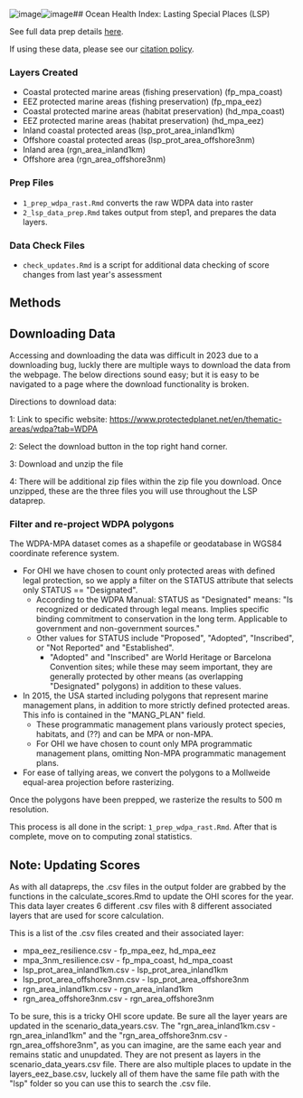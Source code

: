 ![image](https://github.com/OHI-Science/ohiprep_v2023/assets/6896068/e2e62dc5-d552-474c-bd18-13ad57b225ab)![image](https://github.com/OHI-Science/ohiprep_v2023/assets/6896068/04c34968-b4b9-4e0b-80e0-ae21cec03ed0)## Ocean Health Index: Lasting Special Places (LSP)

See full data prep details [here](http://ohi-science.github.io/ohiprep_v2022/globalprep/lsp/v2022/lsp_data_prep.html).

If using these data, please see our [citation policy](http://ohi-science.org/citation-policy/).

### Layers Created

-   Coastal protected marine areas (fishing preservation) (fp_mpa_coast)
-   EEZ protected marine areas (fishing preservation) (fp_mpa_eez)
-   Coastal protected marine areas (habitat preservation) (hd_mpa_coast)
-   EEZ protected marine areas (habitat preservation) (hd_mpa_eez)
-   Inland coastal protected areas (lsp_prot_area_inland1km)
-   Offshore coastal protected areas (lsp_prot_area_offshore3nm)
-   Inland area (rgn_area_inland1km)
-   Offshore area (rgn_area_offshore3nm)

### Prep Files

-   `1_prep_wdpa_rast.Rmd` converts the raw WDPA data into raster
-   `2_lsp_data_prep.Rmd` takes output from step1, and prepares the data layers.

### Data Check Files

-   `check_updates.Rmd` is a script for additional data checking of score changes from last year's assessment

## Methods

## Downloading Data

Accessing and downloading the data was difficult in 2023 due to a downloading bug, luckly there are multiple ways to download the data from the webpage. The below directions sound easy; but it is easy to be navigated to a page where the download functionality is broken.

Directions to download data:

1: Link to specific website: <https://www.protectedplanet.net/en/thematic-areas/wdpa?tab=WDPA>

2: Select the download button in the top right hand corner.

3: Download and unzip the file

4: There will be additional zip files within the zip file you download. Once unzipped, these are the three files you will use throughout the LSP dataprep.

### Filter and re-project WDPA polygons

The WDPA-MPA dataset comes as a shapefile or geodatabase in WGS84 coordinate reference system.

-   For OHI we have chosen to count only protected areas with defined legal protection, so we apply a filter on the STATUS attribute that selects only STATUS == "Designated".
    -   According to the WDPA Manual: STATUS as "Designated" means: "Is recognized or dedicated through legal means. Implies specific binding commitment to conservation in the long term. Applicable to government and non-government sources."
    -   Other values for STATUS include "Proposed", "Adopted", "Inscribed", or "Not Reported" and "Established".
        -   "Adopted" and "Inscribed" are World Heritage or Barcelona Convention sites; while these may seem important, they are generally protected by other means (as overlapping "Designated" polygons) in addition to these values.
-   In 2015, the USA started including polygons that represent marine management plans, in addition to more strictly defined protected areas. This info is contained in the "MANG_PLAN" field.
    -   These programmatic management plans variously protect species, habitats, and (??) and can be MPA or non-MPA.
    -   For OHI we have chosen to count only MPA programmatic management plans, omitting Non-MPA programmatic management plans.
-   For ease of tallying areas, we convert the polygons to a Mollweide equal-area projection before rasterizing.

Once the polygons have been prepped, we rasterize the results to 500 m resolution.

This process is all done in the script: `1_prep_wdpa_rast.Rmd`. After that is complete, move on to computing zonal statistics.

## Note: Updating Scores

As with all datapreps, the .csv files in the output folder are grabbed by the functions in the calculate_scores.Rmd to update the OHI scores for the year. This data layer creates 6 different .csv files with 8 different associated layers that are used for score calculation. 

This is a list of the .csv files created and their associated layer:
-   mpa_eez_resilience.csv - fp_mpa_eez, hd_mpa_eez
-   mpa_3nm_resilience.csv - fp_mpa_coast, hd_mpa_coast
-   lsp_prot_area_inland1km.csv - lsp_prot_area_inland1km
-   lsp_prot_area_offshore3nm.csv - lsp_prot_area_offshore3nm
-   rgn_area_inland1km.csv - rgn_area_inland1km
-   rgn_area_offshore3nm.csv - rgn_area_offshore3nm

To be sure, this is a tricky OHI score update. Be sure all the layer years are updated in the scenario_data_years.csv. The "rgn_area_inland1km.csv - rgn_area_inland1km" and the "rgn_area_offshore3nm.csv - rgn_area_offshore3nm", as you can imagine, are the same each year and remains static and unupdated. They are not present as layers in the scenario_data_years.csv file. There are also multiple places to update in the layers_eez_base.csv, luckely all of them have the same file path with the "lsp" folder so you can use this to search the .csv file.


